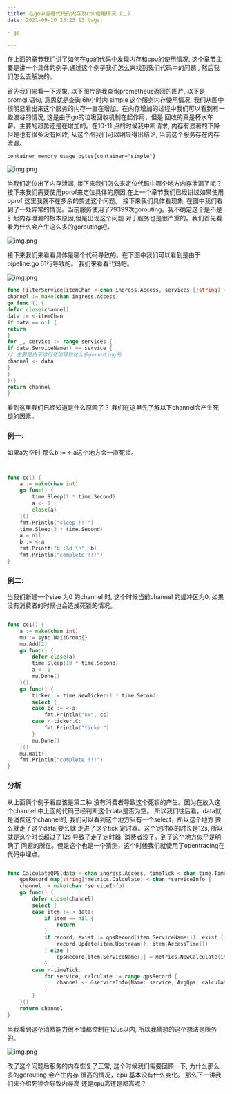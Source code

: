 ```yaml
---
title: 在go中查看代码的内存及cpu使用情况 (二)
date: 2021-09-10 23:23:13 tags:

- go

---
```


在上面的章节我们讲了如何在go的代码中发现内存和cpu的使用情况, 这个章节主要是讲一个具体的例子,通过这个例子我们怎么来找到我们代码中的问题 , 然后我们怎么去解决的。

首先我们来看一下现象, 以下图片是我查询prometheus返回的图片, 以下是promql 语句, 意思就是查询 6h小时内 simple 这个服务内存使用情况,
我们从图中很明显看出来这个服务的内存一直在增加。在内存增加的过程中我们可以看到有一些波谷的情况, 这是由于go的垃圾回收机制在起作用，但是 回收的真是杯水车薪。主要的趋势还是在增加的。在10-11 点的时候我中断请求,
内存有显著的下降但是也有很多没有回收, 从这个图我们可以明显得出结论, 当前这个服务存在内存泄漏。

```prom
container_memory_usage_bytes{container="simple"}
```

![img.png](go-heap/img4.png)

当我们定位出了内存泄漏, 接下来我们怎么来定位代码中哪个地方内存泄漏了呢？ 接下来我们需要使用pprof来定位具体的原因,在上一个章节我们已经讲过如果使用 pprof 这里我就不在多余的赘述这个问题。 接下来我们具体看现象,
在图中我们看到了一处异常的情况。当前服务使用了79399次gorouting。我不确定这个是不是引起内存泄漏的根本原因,但是出现这个问题 对于服务也是很严重的。我们首先看看为什么会产生这么多的gorouting吧。

![img.png](go-heap/img5.png)

接下来我们来看看具体是哪个代码导致的。在下图中我们可以看到是由于pipeline.go 61行导致的。 我们来看看代码吧。

![img.png](go-heap/img6.png)

```go
func FilterService(itemChan <-chan ingress.Access, services []string) <-chan ingress.Access {
channel := make(chan ingress.Access)
go func () {
defer close(channel)
data := <-itemChan
if data == nil {
return
}
for _, service := range services {
if data.ServiceName() == service {
// 主要是由于这行死锁导致这么多gorouting的
channel <- data
}
}
}()
return channel
}

```

看到这里我们已经知道是什么原因了？ 我们在这里先了解以下channel会产生死锁的因素。

### 例一:

如果a为空时 那么b := <-a这个地方会一直死锁。

```go


func cc() {
    a := make(chan int)
    go func() {
        time.Sleep(1 * time.Second)
        a <- 1
        close(a)
    }()
    fmt.Println("sleep !!!")
    time.Sleep(3 * time.Second)
    a = nil
    b := <-a
    fmt.Printf("b :%d \n", b)
    fmt.Println("complete !!!")
}


```

### 例二:


当我们新建一个size 为0 的channel 时, 这个时候当前channel 的缓冲区为0, 如果没有消费者的时候也会造成死锁的情况。

```go

func cc1() {
	a := make(chan int)
	mu := sync.WaitGroup{}
	mu.Add(2)
	go func() {
		defer close(a)
		time.Sleep(10 * time.Second)
		a <- 1
		mu.Done()
	}()
	go func() {
		ticker := time.NewTicker(1 * time.Second)
		select {
		case cc := <-a:
			fmt.Println("xx", cc)
		case <-ticker.C:
			fmt.Println("ticker")
		}
		mu.Done()
	}()
	mu.Wait()
	fmt.Println("complete !!!")
}

```


### 分析

从上面俩个例子看应该是第二种 没有消费者导致这个死锁的产生。因为在放入这个channel 中上面的代码已经判断这个data是否为空。
所以我们往后看。data就是消费这个channel的, 我们可以看到这个地方只有一个select，所以这个地方 要么就走了这个data,要么就
走进了这个tick 定时器。这个定时器的时长是12s, 所以就是这个时长超过了12s 导致了走了定时器, 消费者没了。到了这个地方似乎是明确了
问题的所在。但是这个也是一个猜测，这个时候我们就使用了opentracing在代码中埋点。

```go

func CalculateQPS(data <-chan ingress.Access, timeTick <-chan time.Time,
	qpsRecord map[string]*metrics.Calculate) <-chan *serviceInfo {
	channel := make(chan *serviceInfo)
	go func() {
		defer close(channel)
		select {
		case item := <-data:
			if item == nil {
				return
			}
			if record, exist := qpsRecord[item.ServiceName()]; exist {
				record.Update(item.Upstream(), item.AccessTime())
			} else {
				qpsRecord[item.ServiceName()] = metrics.NewCalculate(item.Upstream(), item.AccessTime())
			}
		case <-timeTick:
			for service, calculate := range qpsRecord {
				channel <- &serviceInfo{Name: service, AvgQps: calculate.AvgQps(), PodCount: calculate.GetPodCount()}
			}
		}
	}()
	return channel
}

```


当我看到这个消费能力很不错都控制在12us以内, 所以我猜想的这个想法是所务的。

![img.png](go-heap/img8.png)


改了这个问题后服务的内存恢复了正常, 这个时候我们需要回顾一下, 为什么那么多的gorouting 会产生内存 很高的情况，cpu 基本没有什么变化。
那么下一讲我们来介绍死锁会导致内存高 还是cpu高还是都高呢？